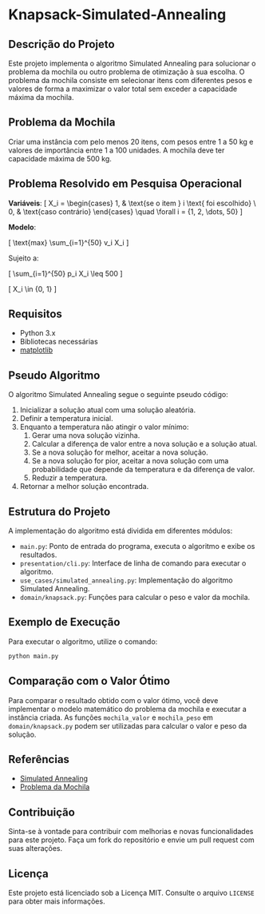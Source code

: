 # Knapsack-Simulated-Annealing

## Descrição do Projeto

Este projeto implementa o algoritmo Simulated Annealing para solucionar o problema da mochila ou outro problema de otimização à sua escolha. O problema da mochila consiste em selecionar itens com diferentes pesos e valores de forma a maximizar o valor total sem exceder a capacidade máxima da mochila.

## Problema da Mochila

Criar uma instância com pelo menos 20 itens, com pesos entre 1 a 50 kg e valores de importância entre 1 a 100 unidades. A mochila deve ter capacidade máxima de 500 kg.

## Problema Resolvido em Pesquisa Operacional

**Variáveis**:
\[
X_i = \begin{cases} 
1, & \text{se o item } i \text{ foi escolhido} \\ 
0, & \text{caso contrário}
\end{cases}
\quad \forall i = \{1, 2, \dots, 50\}
\]

**Modelo**:

\[
\text{max} \sum_{i=1}^{50} v_i X_i
\]

Sujeito a:

\[
\sum_{i=1}^{50} p_i X_i \leq 500
\]

\[
X_i \in \{0, 1\}
\]

## Requisitos

- Python 3.x
- Bibliotecas necessárias 
- [matplotlib](https://pypi.org/project/matplotlib/)

## Pseudo Algoritmo

O algoritmo Simulated Annealing segue o seguinte pseudo código:

1. Inicializar a solução atual com uma solução aleatória.
2. Definir a temperatura inicial.
3. Enquanto a temperatura não atingir o valor mínimo:
   1. Gerar uma nova solução vizinha.
   2. Calcular a diferença de valor entre a nova solução e a solução atual.
   3. Se a nova solução for melhor, aceitar a nova solução.
   4. Se a nova solução for pior, aceitar a nova solução com uma probabilidade que depende da temperatura e da diferença de valor.
   5. Reduzir a temperatura.
4. Retornar a melhor solução encontrada.


## Estrutura do Projeto

A implementação do algoritmo está dividida em diferentes módulos:

- `main.py`: Ponto de entrada do programa, executa o algoritmo e exibe os resultados.
- `presentation/cli.py`: Interface de linha de comando para executar o algoritmo.
- `use_cases/simulated_annealing.py`: Implementação do algoritmo Simulated Annealing.
- `domain/knapsack.py`: Funções para calcular o peso e valor da mochila.

## Exemplo de Execução

Para executar o algoritmo, utilize o comando:

```bash
python main.py
```

## Comparação com o Valor Ótimo

Para comparar o resultado obtido com o valor ótimo, você deve implementar o modelo matemático do problema da mochila e executar a instância criada. As funções `mochila_valor` e `mochila_peso` em `domain/knapsack.py` podem ser utilizadas para calcular o valor e peso da solução.

## Referências

- [Simulated Annealing](https://en.wikipedia.org/wiki/Simulated_annealing)
- [Problema da Mochila](https://pt.wikipedia.org/wiki/Problema_da_mochila)

## Contribuição

Sinta-se à vontade para contribuir com melhorias e novas funcionalidades para este projeto. Faça um fork do repositório e envie um pull request com suas alterações.

## Licença

Este projeto está licenciado sob a Licença MIT. Consulte o arquivo `LICENSE` para obter mais informações.
